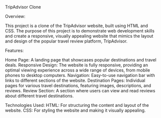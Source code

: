 TripAdvisor Clone

Overview:

This project is a clone of the TripAdvisor website, built using HTML and CSS. The purpose of this project is to demonstrate web development skills and create a responsive, visually appealing website that mimics the layout and design of the popular travel review platform, TripAdvisor.

Features:

Home Page: A landing page that showcases popular destinations and travel deals.
Responsive Design: The website is fully responsive, providing an optimal viewing experience across a wide range of devices, from mobile phones to desktop computers.
Navigation: Easy-to-use navigation bar with links to different sections of the website.
Destination Pages: Individual pages for various travel destinations, featuring images, descriptions, and reviews.
Review Section: A section where users can view and read reviews about different travel destinations.

Technologies Used:
HTML: For structuring the content and layout of the website.
CSS: For styling the website and making it visually appealing.
